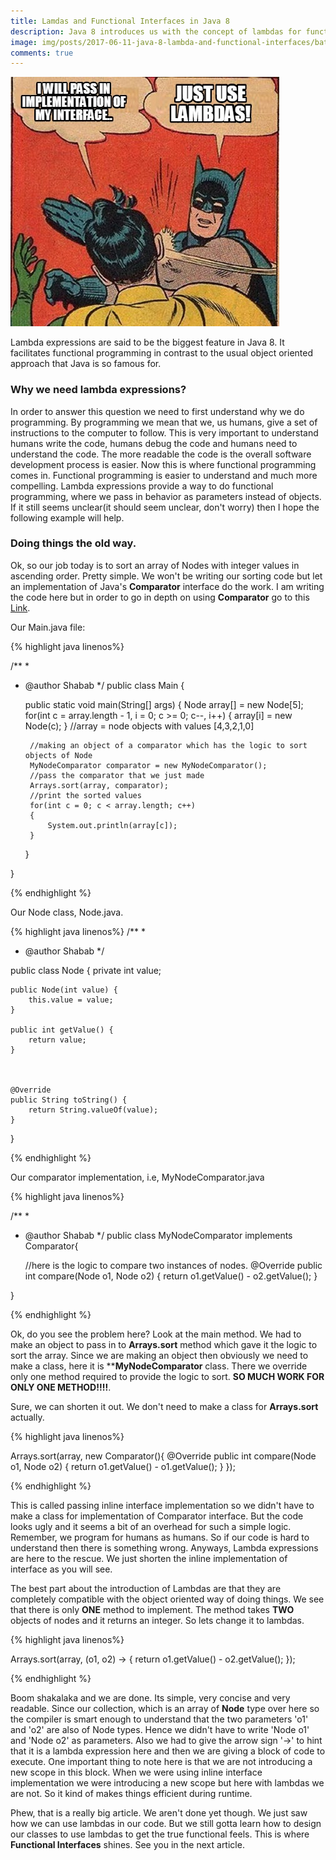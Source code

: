 ```yaml
---
title: Lamdas and Functional Interfaces in Java 8
description: Java 8 introduces us with the concept of lambdas for functional programming and provides us with out of the box functional interfaces to make our lives easier.
image: img/posts/2017-06-11-java-8-lambda-and-functional-interfaces/batman_slaps.jpg
comments: true
---
```

![Strategy meme](img/posts/2017-06-11-java-8-lambda-and-functional-interfaces/batman_slaps.jpg "Strategy meme")

Lambda expressions are said to be the biggest feature in Java 8. It facilitates functional programming in contrast to the usual object oriented approach that Java is so famous for. 

### Why we need lambda expressions?
In order to answer this question we need to first understand why we do programming. By programming we mean that we, us humans, give a set of instructions to the computer to follow. This is very important to understand humans write the code, humans debug the code and humans need to understand the code. The more readable the code is the overall software development process is easier. Now this is where functional programming comes in. Functional programming is easier to understand and much more compelling. Lambda expressions provide a way to do functional programming, where we pass in behavior as parameters instead of objects. If it still seems unclear(it should seem unclear, don't worry) then I hope the following example will help. 

### Doing things the old way.
Ok, so our job today is to sort an array of Nodes with integer values in ascending order. Pretty simple. We won't be writing our sorting code but let an implementation of Java's **Comparator** interface do the work. I am writing the code here but in order to go in depth on using **Comparator** go to this <a href="https://www.javatpoint.com/Comparator-interface-in-collection-framework" title="comparator tutorial">Link</a>.

Our Main.java file:

{% highlight java linenos%}

/**
 *
 * @author Shabab
 */
public class Main {
    
    public static void main(String[] args) {
        Node array[] = new Node[5];
        for(int c = array.length - 1, i = 0; c >= 0; c--, i++)
        {
            array[i] = new Node(c);
        }
        //array = node objects with values [4,3,2,1,0] 

        //making an object of a comparator which has the logic to sort objects of Node
        MyNodeComparator comparator = new MyNodeComparator();
        //pass the comparator that we just made
        Arrays.sort(array, comparator);
        //print the sorted values
        for(int c = 0; c < array.length; c++)
        {
            System.out.println(array[c]);
        }
    }
    
}

{% endhighlight %} 

Our Node class, Node.java.

{% highlight java linenos%}
/**
 *
 * @author Shabab
 */

public class Node {
    private int value;

    public Node(int value) {
        this.value = value;
    }

    public int getValue() {
        return value;
    }
    
    

    @Override
    public String toString() {
        return String.valueOf(value);
    }
    
    
}


{% endhighlight %} 


Our comparator implementation, i.e, MyNodeComparator.java


{% highlight java linenos%}

/**
 *
 * @author Shabab
 */
public class MyNodeComparator implements Comparator<Node>{
    
    //here is the logic to compare two instances of nodes.
    @Override
    public int compare(Node o1, Node o2) {
        return o1.getValue() - o2.getValue();
    }
    
    
}

{% endhighlight %} 

Ok, do you see the problem here? Look at the main method. We had to make an object to pass in to **Arrays.sort** method which gave it the logic to sort the array. Since we are making an object then obviously we need to make a class, here it is ****MyNodeComparator** class. There we override only one method required to provide the logic to sort. **SO MUCH WORK FOR ONLY ONE METHOD!!!!**. 

Sure, we can shorten it out. We don't need to make a class for **Arrays.sort** actually. 

{% highlight java linenos%}

Arrays.sort(array, new Comparator<Node>(){
    @Override
    public int compare(Node o1, Node o2) {
        return o1.getValue() - o1.getValue();
    }
});

{% endhighlight %}

This is called passing inline interface implementation so we didn't have to make a class for implementation of Comparator interface. But the code looks ugly and it seems a bit of an overhead for such a simple logic. Remember, we program for humans as humans. So if our code is hard to understand then there is something wrong. Anyways, Lambda expressions are here to the rescue. We just shorten the inline implementation of interface as you will see. 

The best part about the introduction of Lambdas are that they are completely compatible with the object oriented way of doing things. We see that there is only **ONE** method to implement. The method takes **TWO** objects of nodes and it returns an integer. So lets change it to lambdas.

{% highlight java linenos%}

Arrays.sort(array, (o1, o2) -> {
    return o1.getValue() - o2.getValue();
});

{% endhighlight %}

Boom shakalaka and we are done. Its simple, very concise and very readable. Since our collection, which is an array of **Node** type over here so the compiler is smart enough to understand that the two parameters 'o1' and 'o2' are also of Node types. Hence we didn't have to write 'Node o1' and 'Node o2' as parameters. Also we had to give the arrow sign '->' to hint that it is a lambda expression here and then we are giving a block of code to execute. One important thing to note here is that we are not introducing a new scope in this block. When we were using inline interface implementation we were introducing a new scope but here with lambdas we are not. So it kind of makes things efficient during runtime. 

Phew, that is a really big article. We aren't done yet though. We just saw how we can use lambdas in our code. But we still gotta learn how to design our classes to use lambdas to get the true functional feels. This is where **Functional Interfaces** shines. See you in the next article. 